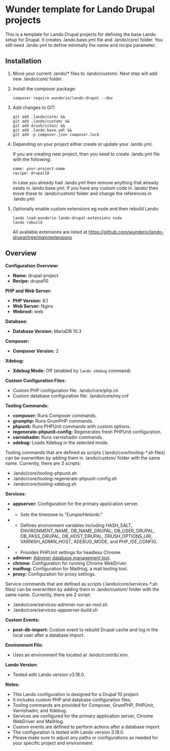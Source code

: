 # Wunder template for Lando Drupal projects

This is a template for Lando Drupal projects for defining the base Lando setup for Drupal.
It creates .lando.base.yml file and .lando/core/ folder. You still need .lando.yml to define
minimally the *name* and *recipe* parameter.

## Installation

1. Move your current .lando/* files to .lando/custom/. Next step will add new .lando/core/ folder.

2. Install the composer package:

   ```
   composer require wunderio/lando-drupal --dev
   ```

3. Add changes to GIT:
   ```
   git add .lando/core/ &&
   git add .lando/custom/ &&
   git add drush/sites/ &&
   git add .lando.base.yml &&
   git add -p composer.json composer.lock
   ```

4. Depending on your project either create or update your .lando.yml.

   If you are creating new project, then you need to create .lando.yml file with the following:
   ```
   name: your-project-name
   recipe: drupal10
   ```

   In case you already had .lando.yml then remove anything that already exists in
   .lando.base.yml. If you have any custom code in .lando/ then move these to
   .lando/custom/ folder and change the references in .lando.yml

5. Optionally enable custom extensions eg node and then rebuild Lando:
   ```
   lando load-wunderio-lando-drupal-extensions node
   lando rebuild
   ```

   All available extensions are listed at https://github.com/wunderio/lando-drupal/tree/main/extensions

## Overview

**Configuration Overview:**

- **Name:** drupal-project
- **Recipe:** drupal10

**PHP and Web Server:**

- **PHP Version:** 8.1
- **Web Server:** Nginx
- **Webroot:** web

**Database:**

- **Database Version:** MariaDB 10.3

**Composer:**

- **Composer Version:** 2

**Xdebug:**

- **Xdebug Mode:** Off (enabled by `lando xdebug` command)

**Custom Configuration Files:**

- Custom PHP configuration file: .lando/core/php.ini
- Custom database configuration file: .lando/core/my.cnf

**Tooling Commands:**

- **composer:** Runs Composer commands.
- **grumphp:** Runs GrumPHP commands.
- **phpunit:** Runs PHPUnit commands with custom options.
- **regenerate-phpunit-config:** Regenerates fresh PHPUnit configuration.
- **varnishadm:** Runs varnishadm commands.
- **xdebug:** Loads Xdebug in the selected mode.

Tooling commands that are defined as scripts (.lando/core/tooling-*.sh files) can be overwritten
by adding them in .lando/custom/ folder with the same name.
Currently, there are 3 scripts:

 - .lando/core/tooling-phpunit.sh
 - .lando/core/tooling-regenerate-phpunit-config.sh
 - .lando/core/tooling-xdebug.sh

**Services:**

- **appserver:** Configuration for the primary application server.
- - Sets the timezone to "Europe/Helsinki."
- - Defines environment variables including HASH_SALT, ENVIRONMENT_NAME, DB_NAME_DRUPAL, DB_USER_DRUPAL, DB_PASS_DRUPAL, DB_HOST_DRUPAL, DRUSH_OPTIONS_URI, VARNISH_ADMIN_HOST, XDEBUG_MODE, and PHP_IDE_CONFIG.
- - Provides PHPUnit settings for headless Chrome.
- **adminer:** [Adminer database management tool](https://github.com/dehy/docker-adminer).
- **chrome:** Configuration for running Chrome WebDriver.
- **mailhog:** Configuration for MailHog, a mail testing tool.
- **proxy:** Configuration for proxy settings.

Service commands that are defined as scripts (.lando/core/services-*.sh files) can be overwritten
by adding them in .lando/custom/ folder with the same name.
Currently, there are 2 script:

- .lando/core/services-adminer-run-as-root.sh
- .lando/core/services-appserver-build.sh

**Custom Events:**

- **post-db-import:** Custom event to rebuild Drupal cache and log in the local user after a database import.

**Environment File:**

- Uses an environment file located at .lando/contrib/.env.

**Lando Version:**

- Tested with Lando version v3.18.0.

**Notes:**

- This Lando configuration is designed for a Drupal 10 project.
- It includes custom PHP and database configuration files.
- Tooling commands are provided for Composer, GrumPHP, PHPUnit, Varnishadm, and Xdebug.
- Services are configured for the primary application server, Chrome WebDriver and MailHog.
- Custom events are defined to perform actions after a database import.
- The configuration is tested with Lando version 3.18.0.
- Please make sure to adjust any paths or configurations as needed for your specific project and environment.
